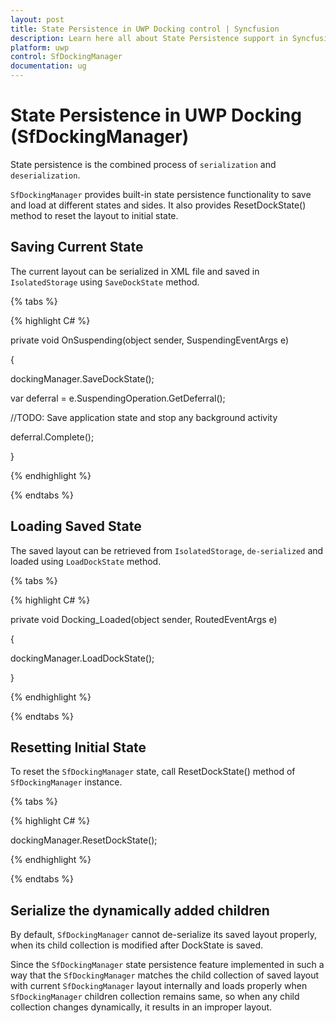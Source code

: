 ```yaml
---
layout: post
title: State Persistence in UWP Docking control | Syncfusion
description: Learn here all about State Persistence support in Syncfusion UWP Docking (SfDockingManager) control and more.
platform: uwp
control: SfDockingManager
documentation: ug
---
```


# State Persistence in UWP Docking (SfDockingManager)

State persistence is the combined process of `serialization` and `deserialization`.

`SfDockingManager` provides built-in state persistence functionality to save and load at different states and sides. It also provides ResetDockState() method to reset the layout to initial state.

## Saving Current State

The current layout can be serialized in XML file and saved in `IsolatedStorage` using `SaveDockState` method.

{% tabs %}

{% highlight C# %}

private void OnSuspending(object sender, SuspendingEventArgs e)

{

dockingManager.SaveDockState();

var deferral = e.SuspendingOperation.GetDeferral();

//TODO: Save application state and stop any background activity

deferral.Complete();

} 

{% endhighlight %}

{% endtabs %}

## Loading Saved State

The saved layout can be retrieved from `IsolatedStorage`, `de-serialized` and loaded using `LoadDockState` method.

{% tabs %}

{% highlight C# %}

private void Docking_Loaded(object sender, RoutedEventArgs e)

{

dockingManager.LoadDockState();

}


{% endhighlight %}

{% endtabs %}

## Resetting Initial State

To reset the `SfDockingManager` state, call ResetDockState() method of `SfDockingManager` instance. 

{% tabs %}

{% highlight C# %}

dockingManager.ResetDockState();

{% endhighlight %}

{% endtabs %}

## Serialize the dynamically added children

By default, `SfDockingManager` cannot de-serialize its saved layout properly, when its child collection is modified after DockState is saved.

Since the `SfDockingManager` state persistence feature implemented in such a way that the `SfDockingManager` matches the child collection of saved layout with current `SfDockingManager`  layout internally and loads properly when `SfDockingManager` children collection remains same, so when any child collection changes dynamically, it results in an improper layout.

